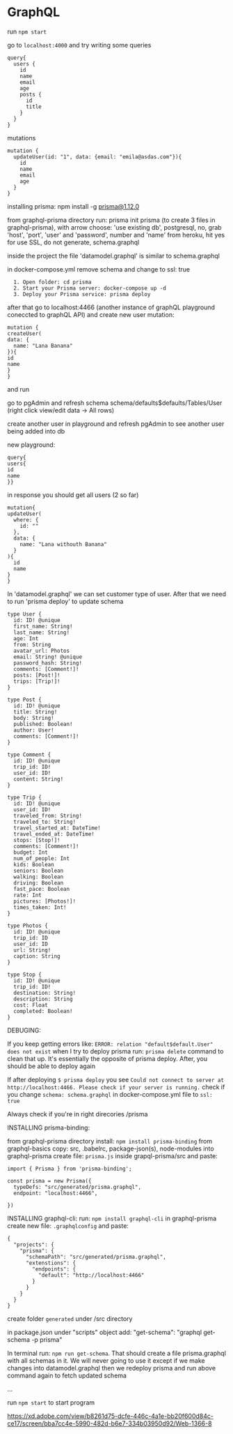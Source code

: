 # GraphQL

run `npm start`

go to `localhost:4000` and try writing some queries

```
query{
  users {
    id
    name
    email
    age
    posts {
      id
      title
    }
  }
}
```

mutations

```
mutation {
  updateUser(id: "1", data: {email: "emila@asdas.com"}){
    id
    name
    email
    age
  }
}
```

installing prisma: npm install -g prisma@1.12.0

from graphql-prisma directory run: prisma init prisma (to create 3 files in graphql-prisma), with arrow choose: 'use existing db', postgresql, no, grab 'host', 'port', 'user' and 'password', number and 'name' from heroku, hit yes for use SSL, do not generate, schema.graphql

inside the project the file 'datamodel.graphql' is similar to schema.graphql

in docker-compose.yml remove schema and change to ssl: true

```
  1. Open folder: cd prisma
  2. Start your Prisma server: docker-compose up -d
  3. Deploy your Prisma service: prisma deploy
```

after that go to localhost:4466 (another instance of graphQL playground coneccted to graphQL API) and create new user mutation: 

```
mutation {
createUser(
data: {
  name: "Lana Banana"
}){
id
name
}
}
```
and run

go to pgAdmin and refresh schema
schema/defaults$defaults/Tables/User (right click view/edit data -> All rows)

create another user in playground and refresh pgAdmin to see another user being added into db

new playground:
```
query{
users{
id
name
}}
```
in response you should get all users (2 so far)

```
mutation{
updateUser(
  where: {
    id: ""
  },
  data: {
    name: "Lana withouth Banana"
  } 
){
  id
  name
}
}
```

In 'datamodel.graphql' we can set customer type of user. After that we need to run 'prisma deploy' to update schema



```
type User {
  id: ID! @unique
  first_name: String!
  last_name: String!
  age: Int
  from: String
  avatar_url: Photos
  email: String! @unique
  password_hash: String!
  comments: [Comment!]!
  posts: [Post!]!
  trips: [Trip!]!
}

type Post {
  id: ID! @unique
  title: String!
  body: String!
  published: Boolean!
  author: User!
  comments: [Comment!]!
}

type Comment {
  id: ID! @unique
  trip_id: ID!
  user_id: ID!
  content: String!
}

type Trip {
  id: ID! @unique
  user_id: ID!
  traveled_from: String!
  traveled_to: String!
  travel_started_at: DateTime!
  travel_ended_at: DateTime!
  stops: [Stop!]!
  comments: [Comment!]!
  budget: Int
  num_of_people: Int
  kids: Boolean
  seniors: Boolean
  walking: Boolean
  driving: Boolean
  fast_pace: Boolean
  rate: Int
  pictures: [Photos!]!
  times_taken: Int!
}

type Photos {
  id: ID! @unique
  trip_id: ID
  user_id: ID
  url: String!
  caption: String
}

type Stop {
  id: ID! @unique
  trip_id: ID!
  destination: String!
  description: String
  cost: Float
  completed: Boolean!
}
```

DEBUGING:

If you keep getting errors like: `ERROR: relation "default$default.User" does not exist` when I try to deploy prisma run:
`prisma delete` command to clean that up. It's essentially the opposite of prisma deploy. After, you should be able to deploy again


If after deploying `$ prisma deploy` you see   `Could not connect to server at http://localhost:4466. Please check if your server is running.` check if you change `schema: schema.graphql` in docker-compose.yml file to  `ssl: true`
 

Always check if you're in right direcories /prisma

INSTALLING prisma-binding:

from graphql-prisma directory install: `npm install prisma-binding`
from graphql-basics copy: src, .babelrc, package-json(s), node-modules into graphql-prisma
create file: `prisma.js` inside grapql-prisma/src and paste:
```
import { Prisma } from 'prisma-binding';

const prisma = new Prisma({
  typeDefs: "src/generated/prisma.graphql",
  endpoint: "localhost:4466",

})
```

INSTALLING graphql-cli:
run: `npm install graphql-cli`
in graphql-prisma create new file: `.graphqlconfig` and paste:
```
{
  "projects": {
    "prisma": {
      "schemaPath": "src/generated/prisma.graphql",
      "extenstions": {
        "endpoints": {
          "default": "http://localhost:4466"
        }
      }
    }
  }
}
```
create folder `generated` under /src directory


in package.json under "scripts" object add: "get-schema": "graphql get-schema -p prisma"

In terminal run: `npm run get-schema`. That should create a file prisma.graphql with all schemas in it. We will never going to use it except if we make changes into datamodel.graphql then we redeploy prisma and run above command again to fetch updated schema

...

run `npm start` to start program






https://xd.adobe.com/view/b8261d75-dcfe-446c-4a1e-bb20f600d84c-ce17/screen/bba7cc4e-5990-482d-b6e7-334b03950d92/Web-1366-8
